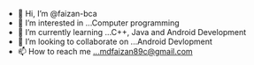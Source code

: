 - 👋 Hi, I’m @faizan-bca
- 👀 I’m interested in ...Computer programming
- 🌱 I’m currently learning ...C++, Java and Android Development
- 💞️ I’m looking to collaborate on ...Android Devlopment
- 📫 How to reach me ...mdfaizan89c@gmail.com

<!---
faizan-bca/faizan-bca is a ✨ special ✨ repository because its `README.md` (this file) appears on your GitHub profile.
You can click the Preview link to take a look at your changes.
--->
